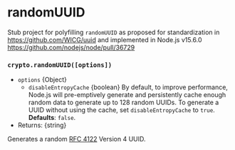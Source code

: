 # randomUUID

Stub project for polyfilling `randomUUID` as proposed for standardization in
https://github.com/WICG/uuid and implemented in Node.js v15.6.0
https://github.com/nodejs/node/pull/36729


### `crypto.randomUUID([options])`
<!-- YAML
added: REPLACEME
-->

* `options` {Object}
  * `disableEntropyCache` {boolean} By default, to improve performance,
    Node.js will pre-emptively generate and persistently cache enough
    random data to generate up to 128 random UUIDs. To generate a UUID
    without using the cache, set `disableEntropyCache` to `true`.
    **Defaults**: `false`.
* Returns: {string}

Generates a random [RFC 4122][] Version 4 UUID.

[RFC 4122]: https://www.rfc-editor.org/rfc/rfc4122.txt
